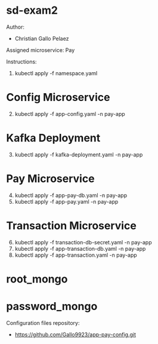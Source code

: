 # sd-exam2

Author:
- Christian Gallo Pelaez

Assigned microservice: Pay

Instructions:
1. kubectl apply -f namespace.yaml

# Config Microservice
2. kubectl apply -f app-config.yaml -n pay-app

# Kafka Deployment
3. kubectl apply -f kafka-deployment.yaml -n pay-app

# Pay Microservice
4. kubectl apply -f app-pay-db.yaml -n pay-app
5. kubectl apply -f app-pay.yaml -n pay-app

# Transaction Microservice
6. kubectl apply -f transaction-db-secret.yaml -n pay-app
7. kubectl apply -f app-transaction-db.yaml -n pay-app
7. kubectl apply -f app-transaction.yaml -n pay-app

# root_mongo
# password_mongo

Configuration files repository: 
- https://github.com/Gallo9923/app-pay-config.git